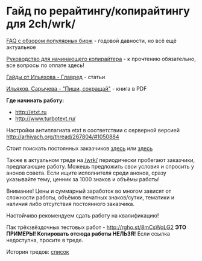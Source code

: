 # Гайд по рерайтингу/копирайтингу для 2ch/wrk/

[FAQ с обзором популярных бирж](http://pastebin.com/DWEBf17a) - годовой давности, но всё ещё актуальное

[Руководство для начинающего копирайтера](http://molyanov.ru/kak-stat-xoroshim-kopirajterom-samoe-podrobnoe-rukovodstvo-dlya-nachinayushhix/) - к прочтению обязательно, все вопросы по оплате здесь!

[Гайды от Ильяхова - Главред](http://maximilyahov.ru/blog/all/availability/) - статьи

[Ильяхов, Сарычева - "Пиши, сокращай"](https://yadi.sk/i/TDzJBgwB3JVpmy) - книга в PDF

**Где начинать работу:**
- http://etxt.ru 
- http://www.turbotext.ru/

Настройки антиплагиата etxt в соответствии с серверной версией http://arhivach.org/thread/267804/#1050884

Стоит поискать постоянных заказчиков [здесь](https://www.etxt.biz/advers/all/?text=&filter=1&id_category=-1) или [здесь](https://hh.ru/search/vacancy?no_magic=true&schedule=remote&items_on_page=100&specialization=3.119&order_by=relevance&search_period=&text=&salary=&experience=doesNotMatter&currency_code=RUR)

Также в актуальном треде на [/wrk/](https://2ch.hk/wrk/) периодически пробегают заказчики, предлагающие работу. Можешь предложить свои условия и спросить у анонов совета.
Если ищите исполнителя среди анонов, сразу указывайте тему, ценник за 1000 знаков и объёмы работы!

Внимание! Цены и суммарный заработок во многом зависят от сложности работы, объёмов печатных знаков/сутки, тематики и наличия либо отсутствия постоянного заказчика.

Настойчиво рекомендуем сдать работу на квалификацию!

Пак трёхзвёздочных тестовых работ - http://rgho.st/8mCsWqLG2 
**ЭТО ПРИМЕРЫ! Копировать отсюда работы НЕЛЬЗЯ!** Если ссылка недоступна, просите в треде.

История тредов: [список](/threads-history.md)
